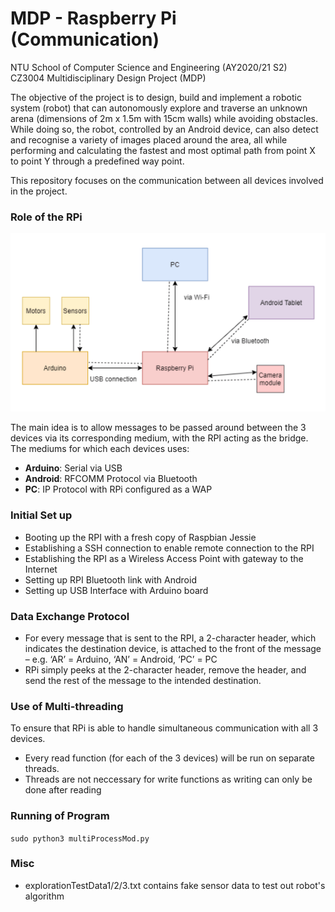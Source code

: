 # MDP - Raspberry Pi (Communication)

NTU School of Computer Science and Engineering (AY2020/21 S2)  
CZ3004 Multidisciplinary Design Project (MDP)

The objective of the project is to design, build and implement a robotic system (robot) that can autonomously explore and traverse an unknown arena (dimensions of 2m x 1.5m with 15cm walls) while avoiding obstacles. While doing so, the robot, controlled by an Android device, can also detect and recognise a variety of images placed around the area, all while performing and calculating the fastest and most optimal path from point X to point Y through a predefined way point.  
  
This repository focuses on the communication between all devices involved in the project.

### Role of the RPi
![alt text](https://github.com/kristy-chng/MDP-RaspberryPi/blob/main/high-level-architecture.png?raw=true)

The main idea is to allow messages to be passed around between the 3 devices via its corresponding medium, with the RPI acting as the bridge. The mediums for which each devices uses:
- **Arduino**: Serial via USB
- **Android**: RFCOMM Protocol via Bluetooth
- **PC**: IP Protocol with RPi configured as a WAP

### Initial Set up 
- Booting up the RPI with a fresh copy of Raspbian Jessie
- Establishing a SSH connection to enable remote connection to the RPI
- Establishing the RPI as a Wireless Access Point with gateway to the Internet
- Setting up RPI Bluetooth link with Android
- Setting up USB Interface with Arduino board

### Data Exchange Protocol
- For every message that is sent to the RPI, a 2-character header, which indicates the destination device, is attached to the front of the message – e.g. ‘AR’ = Arduino, ‘AN’ = Android, ‘PC’ = PC
- RPi simply peeks at the 2-character header, remove the header,  and send the rest of the message to the intended destination.

### Use of Multi-threading
To ensure that RPi is able to handle simultaneous communication with all 3 devices.
- Every read function (for each of the 3 devices) will be run on separate threads.
- Threads are not neccessary for write functions as writing can only be done after reading 

### Running of Program
```sudo python3 multiProcessMod.py```

### Misc
- explorationTestData1/2/3.txt contains fake sensor data to test out robot's algorithm
